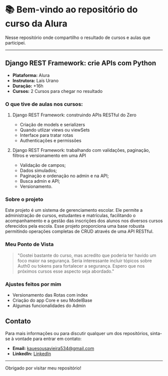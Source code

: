 # 📚 Bem-vindo ao repositório do curso da Alura 

Nesse repositório onde compartilho o resultado de cursos e aulas que participei.

---

## Django REST Framework: crie APIs com Python

- **Plataforma:** Alura
- **Instrutora:** Laís Urano
- **Duração:** +16h
- **Cursos:** 2 Cursos para chegar no resultado

### O que tive de aulas nos cursos:
1. Django REST Framework: construindo APIs RESTful do Zero
   - Criação de models e serializers
   - Quando utlizar views ou viewSets
   - Interface para tratar rotas
   - Authenticações e permissões

2. Django REST Framework: trabalhando com validações, paginação, filtros e versionamento em uma API
   - Validação de campos;
   - Dados simulados;
   - Paginação e ordenação no admin e na API;
   - Busca admin e API;
   - Versionamento.

### Sobre o projeto

Este projeto é um sistema de gerenciamento escolar. Ele permite a administração de cursos, estudantes e matrículas, facilitando o acompanhamento e a gestão das inscrições dos alunos nos diversos cursos oferecidos pela escola. Esse projeto proporciona uma base robusta permitindo operações completas de CRUD através de uma API RESTful.

### Meu Ponto de Vista

> "Gostei bastante do curso, mas acredito que poderia ter havido um foco maior na segurança. Seria interessante incluir tópicos sobre Auth0 ou tokens para fortalecer a segurança. Espero que nos próximos cursos esse aspecto seja abordado."

### Ajustes feitos por mim
- Versionamento das Rotas com index
- Criação do app Core e seu ModelBase
- Algumas funcionalidades do Admin

## Contato

Para mais informações ou para discutir qualquer um dos repositórios, sinta-se à vontade para entrar em contato:

- **Email:** [kauesousavieira534@gmail.com](mailto:kauesousavieira534@gmail.com)
- **LinkedIn:** [LinkedIn](https://www.linkedin.com/in/kaue-sousa-vieira/)

---
Obrigado por visitar meu repositório!
